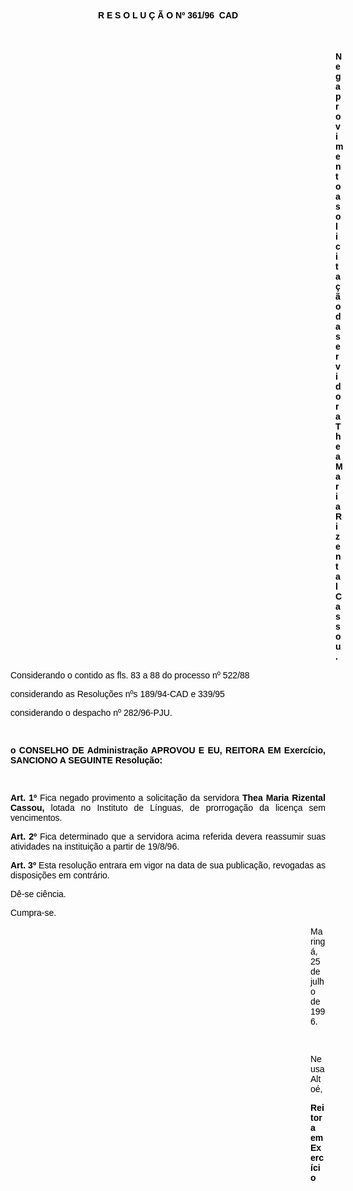 <BODY TEXT="#000000">

<B><FONT FACE="Arial"><P ALIGN="CENTER">R E S O L U &Ccedil; &Atilde; O Nº 361/96  CAD</P>
</B><P ALIGN="CENTER"></P>
<P ALIGN="CENTER">&nbsp;</P><DIR>
<DIR>
<DIR>
<DIR>
<DIR>
<DIR>
<DIR>
<DIR>
<DIR>
<DIR>
<DIR>
<DIR>
<DIR>

<B><P ALIGN="JUSTIFY">Nega provimento a solicita&ccedil;&atilde;o da servidora Thea Maria Rizental Cassou.</P>
</B><P ALIGN="JUSTIFY"></P></DIR>
</DIR>
</DIR>
</DIR>
</DIR>
</DIR>
</DIR>
</DIR>
</DIR>
</DIR>
</DIR>
</DIR>
</DIR>

<P ALIGN="JUSTIFY">Considerando o contido as fls. 83 a 88 do processo nº  522/88</P>
<P ALIGN="JUSTIFY">considerando as Resolu&ccedil;&otilde;es nºs 189/94-CAD e 339/95</P>
<P ALIGN="JUSTIFY">considerando o despacho nº 282/96-PJU.</P>
<P ALIGN="JUSTIFY"></P>
<P ALIGN="JUSTIFY">&nbsp;</P>
<B><P ALIGN="JUSTIFY">o CONSELHO DE Administra&ccedil;&atilde;o APROVOU E EU, REITORA EM Exerc&iacute;cio, SANCIONO A SEGUINTE Resolu&ccedil;&atilde;o:</P>
</B><P ALIGN="JUSTIFY"></P>
<P ALIGN="JUSTIFY">&nbsp;</P>
<B><P ALIGN="JUSTIFY">Art. 1º</B> Fica negado provimento a solicita&ccedil;&atilde;o da servidora <B>Thea Maria Rizental Cassou,</B> lotada no Instituto de L&iacute;nguas, de prorroga&ccedil;&atilde;o da licen&ccedil;a sem vencimentos.</P>
<B><P ALIGN="JUSTIFY">Art. 2º</B> Fica determinado que a servidora acima referida devera reassumir suas atividades na institui&ccedil;&atilde;o a partir de 19/8/96.</P>
<B><P ALIGN="JUSTIFY">Art. 3º</B> Esta resolu&ccedil;&atilde;o entrara em vigor na data de sua publica&ccedil;&atilde;o, revogadas as disposi&ccedil;&otilde;es em contr&aacute;rio. </P>
<P ALIGN="JUSTIFY">D&ecirc;-se ci&ecirc;ncia.</P>
<P ALIGN="JUSTIFY">Cumpra-se.</P><DIR>
<DIR>
<DIR>
<DIR>
<DIR>
<DIR>
<DIR>
<DIR>
<DIR>
<DIR>
<DIR>
<DIR>

<P ALIGN="JUSTIFY">Maring&aacute;, 25 de julho de 1996.</P>
<P ALIGN="JUSTIFY"></P>
<P ALIGN="JUSTIFY">&nbsp;</P>
<P ALIGN="JUSTIFY">Neusa Alto&eacute;,</P>
<B><P ALIGN="JUSTIFY">Reitora em Exerc&iacute;cio </P></DIR>
</DIR>
</DIR>
</DIR>
</DIR>
</DIR>
</DIR>
</DIR>
</DIR>
</DIR>
</DIR>
</DIR>
</B></FONT></BODY>
